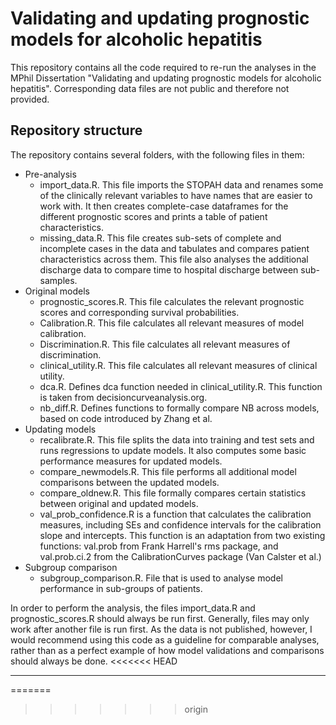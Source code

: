 # Validating and updating prognostic models for alcoholic hepatitis

This repository contains all the code required to re-run the analyses in the MPhil Dissertation "Validating and updating prognostic models for alcoholic hepatitis". Corresponding data files are not public and therefore not provided.

## Repository structure
The repository contains several folders, with the following files in them:
- Pre-analysis
     - import_data.R. This file imports the STOPAH data and renames some of the clinically relevant variables to have names that are easier to work with. It then creates complete-case dataframes for the different prognostic scores and prints a table of patient characteristics.
     - missing_data.R. This file creates sub-sets of complete and incomplete cases in the data and tabulates and compares patient characteristics across them. This file also analyses the additional discharge data to compare time to hospital discharge between sub-samples.
- Original models
     - prognostic_scores.R. This file calculates the relevant prognostic scores and corresponding survival probabilities.
     - Calibration.R. This file calculates all relevant measures of model calibration.
     - Discrimination.R. This file calculates all relevant measures of discrimination. 
     - clinical_utility.R. This file calculates all relevant measures of clinical utility. 
     - dca.R. Defines dca function needed in clinical_utility.R. This function is taken from decisioncurveanalysis.org.
     - nb_diff.R. Defines functions to formally compare NB across models, based on code introduced by Zhang et al. 
- Updating models
     - recalibrate.R. This file splits the data into training and test sets and runs regressions to update models. It also computes some basic performance measures for updated models.
     - compare_newmodels.R. This file performs all additional model comparisons between the updated models.
     - compare_oldnew.R. This file formally compares certain statistics between original and updated models.
     - val_prob_confidence.R is a function that calculates the calibration measures, including SEs and confidence intervals for the calibration slope and intercepts. This function is an adaptation from two existing functions: val.prob from Frank Harrell's rms package, and val.prob.ci.2 from the CalibrationCurves package (Van Calster et al.)
- Subgroup comparison
     - subgroup_comparison.R. File that is used to analyse model performance in sub-groups of patients. 

In order to perform the analysis, the files import_data.R and prognostic_scores.R should always be run first. Generally, files may only work after another file is run first. As the data is not published, however, I would recommend using this code as a guideline for comparable analyses, rather than as a perfect example of how model validations and comparisons should always be done. 
<<<<<<< HEAD

---- 
=======
>>>>>>> origin
    
